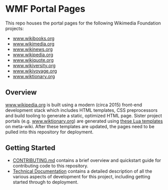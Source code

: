 # WMF Portal Pages

This repo houses the portal pages for the following Wikimedia Foundation projects:

- www.wikibooks.org
- www.wikimedia.org
- www.wikinews.org
- www.wikipedia.org
- www.wikiquote.org
- www.wikiversity.org
- www.wikivoyage.org
- www.wiktionary.org

## Overview

www.wikipedia.org is built using a modern (circa 2015) front-end development stack which includes HTML templates, CSS preprocessors and build tooling to generate a static, optimized HTML page. Sister project portals (e.g. www.wiktionary.org) are generated using [these Lua templates](https://meta.wikimedia.org/wiki/Project_portals) on meta-wiki. After these templates are updated, the pages need to be pulled into this repository for deployment.

## Getting Started

- [CONTRIBUTING.md](./CONTRIBUTING.md) contains a brief overview and quickstart guide for contributing code to this repository.
- [Technical Documentation](./docs/README.md) contains a detailed description of all the various aspects of development for this project, including getting started through to deployment.